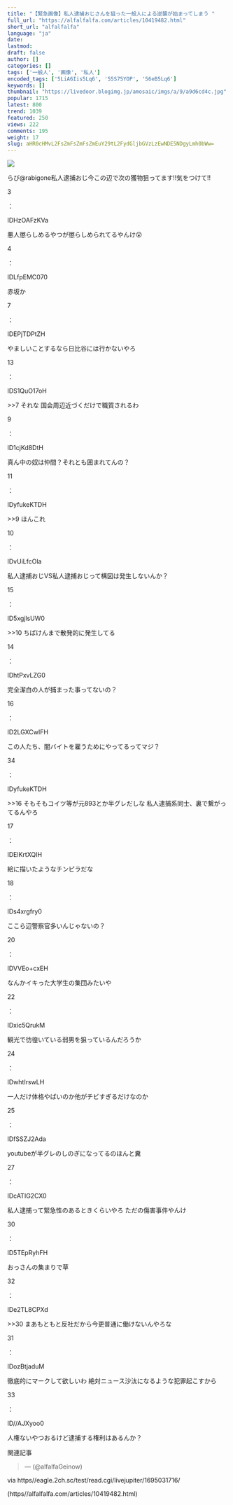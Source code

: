 ```yaml
---
title: "【緊急画像】私人逮捕おじさんを狙った一般人による逆襲が始まってしまう "
full_url: "https://alfalfalfa.com/articles/10419482.html"
short_url: "alfalfalfa"
language: "ja"
date: 
lastmod: 
draft: false
author: []
categories: []
tags: ['一般人', '画像', '私人']
encoded_tags: ['5LiA6Iis5Lq6', '55S75YOP', '56eB5Lq6']
keywords: []
thumbnail: "https://livedoor.blogimg.jp/amosaic/imgs/a/9/a9d6cd4c.jpg"
popular: 1715
latest: 800
trend: 1039
featured: 250
views: 222
comments: 195
weight: 17
slug: aHR0cHMvL2FsZmFsZmFsZmEuY29tL2FydGljbGVzLzEwNDE5NDgyLmh0bWw=
---
```


![](https://livedoor.blogimg.jp/amosaic/imgs/a/9/a9d6cd4c.jpg)

<div><p>らび@rabigone私人逮捕おじ今この辺で次の獲物狙ってます‼気をつけて‼</p><p class='res_info'><p class='res_num'>3</p>：<p class='res_name'></p><p class='res_matome'><p class='res_id'>IDHzOAFzKVa</p></p></p> <p class='res_body'>悪人懲らしめるやつが懲らしめられてるやんけ😲</p> <p class='res_info'><p class='res_num'>4</p>：<p class='res_name'></p><p class='res_matome'><p class='res_id'>IDLfpEMC070</p></p></p> <p class='res_body'>赤坂か</p> <p class='res_info'><p class='res_num'>7</p>：<p class='res_name'></p><p class='res_matome'><p class='res_id'>IDEPjTDPtZH</p></p></p> <p class='res_body_r1'>やましいことするなら日比谷には行かないやろ</p> <p class='res_info'><p class='res_num'>13</p>：<p class='res_name'></p><p class='res_matome'><p class='res_id'>IDS1QuO17oH</p></p></p> <p class='res_body_r2'>>>7 それな 国会周辺近づくだけで職質されるわ</p> <p class='res_info'><p class='res_num'>9</p>：<p class='res_name'></p><p class='res_matome'><p class='res_id'>ID1cjKd8DtH</p></p></p> <p class='res_body_r1'>真ん中の奴は仲間？それとも囲まれてんの？</p> <p class='res_info'><p class='res_num'>11</p>：<p class='res_name'></p><p class='res_matome'><p class='res_id'>IDyfukeKTDH</p></p></p> <p class='res_body_r2'>>>9 ほんこれ</p> <p class='res_info'><p class='res_num'>10</p>：<p class='res_name'></p><p class='res_matome'><p class='res_id'>IDvUiLfcOla</p></p></p> <p class='res_body_r1'>私人逮捕おじVS私人逮捕おじって構図は発生しないんか？</p> <p class='res_info'><p class='res_num'>15</p>：<p class='res_name'></p><p class='res_matome'><p class='res_id'>ID5xgjlsUW0</p></p></p> <p class='res_body_r2'>>>10 ちばけんまで散発的に発生してる</p> <p class='res_info'><p class='res_num'>14</p>：<p class='res_name'></p><p class='res_matome'><p class='res_id'>IDhtPxvLZG0</p></p></p> <p class='in_ads'></p> <p>完全潔白の人が捕まった事ってないの？</p> <p class='res_info'><p class='res_num'>16</p>：<p class='res_name'></p><p class='res_matome'><p class='res_id'>ID2LGXCwIFH</p></p></p> <p class='res_body_r1'>この人たち、闇バイトを雇うためにやってるってマジ？</p> <p class='res_info'><p class='res_num'>34</p>：<p class='res_name'></p><p class='res_matome'><p class='res_id'>IDyfukeKTDH</p></p></p> <p class='res_body_r2'>>>16 そもそもコイツ等が元893とか半グレだしな 私人逮捕系同士、裏で繋がってるんやろ</p> <p class='res_info'><p class='res_num'>17</p>：<p class='res_name'></p><p class='res_matome'><p class='res_id'>IDElKrtXQIH</p></p></p> <p class='res_body'>絵に描いたようなチンピラだな</p> <p class='res_info'><p class='res_num'>18</p>：<p class='res_name'></p><p class='res_matome'><p class='res_id'>IDs4xrgfry0</p></p></p> <p class='res_body'>ここら辺警察官多いんじゃないの？</p> <p class='res_info'><p class='res_num'>20</p>：<p class='res_name'></p><p class='res_matome'><p class='res_id'>IDVVEo+cxEH</p></p></p> <p class='res_body'>なんかイキった大学生の集団みたいや</p> <p class='res_info'><p class='res_num'>22</p>：<p class='res_name'></p><p class='res_matome'><p class='res_id'>IDxic5QrukM</p></p></p> <p class='res_body'>観光で彷徨いている弱男を狙っているんだろうか</p> <p class='res_info'><p class='res_num'>24</p>：<p class='res_name'></p><p class='res_matome'><p class='res_id'>IDwhtIrswLH</p></p></p> <p class='res_body'>一人だけ体格やばいのか他がチビすぎるだけなのか</p> <p class='res_info'><p class='res_num'>25</p>：<p class='res_name'></p><p class='res_matome'><p class='res_id'>IDfSSZJ2Ada</p></p></p> <p class='res_body'>youtubeが半グレのしのぎになってるのほんと糞</p> <p class='res_info'><p class='res_num'>27</p>：<p class='res_name'></p><p class='res_matome'><p class='res_id'>IDcATIG2CX0</p></p></p> <p class='res_body'>私人逮捕って緊急性のあるときくらいやろ ただの傷害事件やんけ</p> <p class='res_info'><p class='res_num'>30</p>：<p class='res_name'></p><p class='res_matome'><p class='res_id'>ID5TEpRyhFH</p></p></p> <p class='res_body_r1'>おっさんの集まりで草</p> <p class='res_info'><p class='res_num'>32</p>：<p class='res_name'></p><p class='res_matome'><p class='res_id'>IDe2TL8CPXd</p></p></p> <p class='res_body_r2'>>>30 まあもともと反社だから今更普通に働けないんやろな</p> <p class='res_info'><p class='res_num'>31</p>：<p class='res_name'></p><p class='res_matome'><p class='res_id'>IDozBtjaduM</p></p></p> <p class='res_body'>徹底的にマークして欲しいわ 絶対ニュース沙汰になるような犯罪起こすから</p> <p class='res_info'><p class='res_num'>33</p>：<p class='res_name'></p><p class='res_matome'><p class='res_id'>ID//AJXyoo0</p></p></p> <p class='res_body'>人権ないやつおるけど逮捕する権利はあるんか？</p> <p id='related-title'>関連記事</p> <p class='in_ads'></p><blockquote class='twitter-tweet'><p lang='und' dir='ltr'></p> — (@alfalfaGeinow) <a href='https//twitter.com/alfalfaGeinow/status/1703748712516968700/'></a></blockquote><p class='via'>via https//eagle.2ch.sc/test/read.cgi/livejupiter/1695031716/</p> </div>

(https//alfalfalfa.com/articles/10419482.html)
